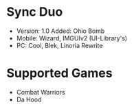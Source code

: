 # Sync Duo
- Version: 1.0
Added:
Ohio Bomb
- Mobile: Wizard, IMGUIv2 (UI-Library's)
- PC: Cool, Blek, Linoria Rewrite
# Supported Games
- Combat Warriors
- Da Hood
